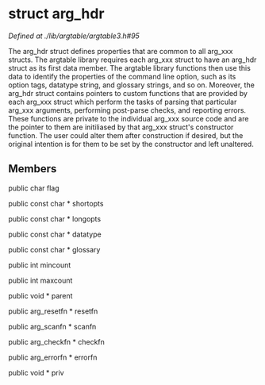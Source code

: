 # struct arg_hdr

*Defined at ./lib/argtable/argtable3.h#95*

 The arg_hdr struct defines properties that are common to all arg_xxx structs. The argtable library requires each arg_xxx struct to have an arg_hdr struct as its first data member. The argtable library functions then use this data to identify the properties of the command line option, such as its option tags, datatype string, and glossary strings, and so on. Moreover, the arg_hdr struct contains pointers to custom functions that are provided by each arg_xxx struct which perform the tasks of parsing that particular arg_xxx arguments, performing post-parse checks, and reporting errors. These functions are private to the individual arg_xxx source code and are the pointer to them are initiliased by that arg_xxx struct's constructor function. The user could alter them after construction if desired, but the original intention is for them to be set by the constructor and left unaltered.



## Members

public char flag

public const char * shortopts

public const char * longopts

public const char * datatype

public const char * glossary

public int mincount

public int maxcount

public void * parent

public arg_resetfn * resetfn

public arg_scanfn * scanfn

public arg_checkfn * checkfn

public arg_errorfn * errorfn

public void * priv



